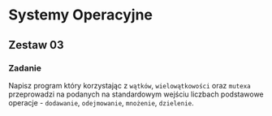 # Systemy Operacyjne

## Zestaw 03

### Zadanie

Napisz program który korzystając z ```wątków```, ```wielowątkowości``` oraz ```mutexa``` przeprowadzi na podanych na standardowym wejściu liczbach podstawowe operacje - ```dodawanie```, ```odejmowanie```, ```mnożenie```, ```dzielenie```.
